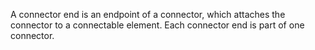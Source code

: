 A connector end is an endpoint of a connector, which attaches the connector to a connectable element. Each connector end is part of one connector.